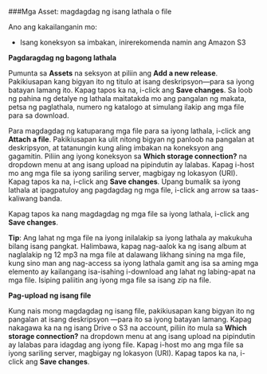 ###Mga Asset: magdagdag ng isang lathala o file

Ano ang kakailanganin mo:

- Isang koneksyon sa imbakan, inirerekomenda namin ang Amazon S3

**Pagdaragdag ng bagong lathala**

Pumunta sa **Assets** na seksyon at piliin ang **Add a new release**. Pakikiusapan kang bigyan ito ng titulo at isang deskripsyon—para sa iyong batayan lamang ito. Kapag tapos ka na, i-click ang **Save changes**. Sa loob ng pahina ng detalye ng lathala maitatakda mo ang pangalan ng makata, petsa ng paglathala, numero ng katalogo at simulang ilakip ang mga file para sa download.

Para magdagdag ng katuparang mga file para sa iyong lathala, i-click ang **Attach a file**. Pakikiusapan ka ulit nitong bigyan ng panloob na pangalan at deskripsyon, at tatanungin kung aling imbakan na koneksyon ang gagamitin. Piliin ang iyong koneksyon sa **Which storage connection?** na dropdown menu at ang isang upload na pipindutin ay lalabas. Kapag i-host mo ang mga file sa iyong sariling server, magbigay ng lokasyon (URI). Kapag tapos ka na, i-click ang **Save changes**. Upang bumalik sa iyong lathala at ipagpatuloy ang pagdagdag ng mga file, i-click ang arrow sa taas-kaliwang banda.

Kapag tapos ka nang magdagdag ng mga file sa iyong lathala, i-click ang **Save changes**.

**Tip**: Ang lahat ng mga file na iyong inilalakip sa iyong lathala ay makukuha bilang isang pangkat. Halimbawa, kapag nag-aalok ka ng isang album at naglalakip ng 12 mp3 na mga file at dalawang likhang sining na mga file, kung sino man ang nag-access sa iyong lathala gamit ang isa sa aming mga elemento ay kailangang isa-isahing i-download ang lahat ng labing-apat na mga file. Isiping paliitin ang iyong mga file sa isang zip na file.

**Pag-upload ng isang file**

Kung nais mong magdagdag ng isang file, pakikiusapan kang bigyan ito ng pangalan at isang deskripsyon —para ito sa iyong batayan lamang. Kapag nakagawa ka na ng isang Drive o S3 na account, piliin ito mula sa **Which storage connection?** na dropdown menu at ang isang upload na pipindutin ay lalabas para idagdag ang iyong file. Kapag i-host mo ang mga file sa iyong sariling server, magbigay ng lokasyon (URI). Kapag tapos ka na, i-click ang **Save changes**.
